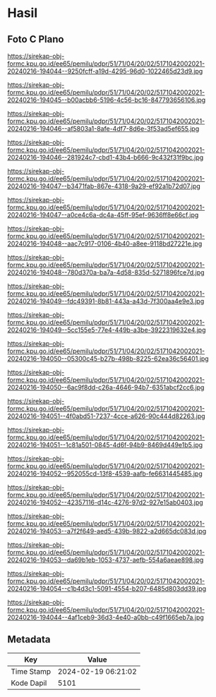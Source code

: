 # Hasil

## Foto C Plano

https://sirekap-obj-formc.kpu.go.id/ee65/pemilu/pdpr/51/71/04/20/02/5171042002021-20240216-194044--9250fcff-a19d-4295-96d0-1022465d23d9.jpg

https://sirekap-obj-formc.kpu.go.id/ee65/pemilu/pdpr/51/71/04/20/02/5171042002021-20240216-194045--b00acbb6-5196-4c56-bc16-847793656106.jpg

https://sirekap-obj-formc.kpu.go.id/ee65/pemilu/pdpr/51/71/04/20/02/5171042002021-20240216-194046--af5803a1-8afe-4df7-8d6e-3f53ad5ef655.jpg

https://sirekap-obj-formc.kpu.go.id/ee65/pemilu/pdpr/51/71/04/20/02/5171042002021-20240216-194046--281924c7-cbd1-43b4-b666-9c432f31f9bc.jpg

https://sirekap-obj-formc.kpu.go.id/ee65/pemilu/pdpr/51/71/04/20/02/5171042002021-20240216-194047--b3471fab-867e-4318-9a29-ef92a1b72d07.jpg

https://sirekap-obj-formc.kpu.go.id/ee65/pemilu/pdpr/51/71/04/20/02/5171042002021-20240216-194047--a0ce4c6a-dc4a-45ff-95ef-9636ff8e66cf.jpg

https://sirekap-obj-formc.kpu.go.id/ee65/pemilu/pdpr/51/71/04/20/02/5171042002021-20240216-194048--aac7c917-0106-4b40-a8ee-9118bd27221e.jpg

https://sirekap-obj-formc.kpu.go.id/ee65/pemilu/pdpr/51/71/04/20/02/5171042002021-20240216-194048--780d370a-ba7a-4d58-835d-5271896fce7d.jpg

https://sirekap-obj-formc.kpu.go.id/ee65/pemilu/pdpr/51/71/04/20/02/5171042002021-20240216-194049--fdc49391-8b81-443a-a43d-7f300aa4e9e3.jpg

https://sirekap-obj-formc.kpu.go.id/ee65/pemilu/pdpr/51/71/04/20/02/5171042002021-20240216-194049--5cc155e5-77e4-449b-a3be-3922319632e4.jpg

https://sirekap-obj-formc.kpu.go.id/ee65/pemilu/pdpr/51/71/04/20/02/5171042002021-20240216-194050--05300c45-b27b-498b-8225-62ea36c56401.jpg

https://sirekap-obj-formc.kpu.go.id/ee65/pemilu/pdpr/51/71/04/20/02/5171042002021-20240216-194050--6ac9f8dd-c26a-4646-94b7-6351abcf2cc6.jpg

https://sirekap-obj-formc.kpu.go.id/ee65/pemilu/pdpr/51/71/04/20/02/5171042002021-20240216-194051--4f0abd51-7237-4cce-a626-90c444d82263.jpg

https://sirekap-obj-formc.kpu.go.id/ee65/pemilu/pdpr/51/71/04/20/02/5171042002021-20240216-194051--1c81a501-0845-4d6f-94b9-8469d449e1b5.jpg

https://sirekap-obj-formc.kpu.go.id/ee65/pemilu/pdpr/51/71/04/20/02/5171042002021-20240216-194052--952055cd-13f8-4539-aafb-fe6631445485.jpg

https://sirekap-obj-formc.kpu.go.id/ee65/pemilu/pdpr/51/71/04/20/02/5171042002021-20240216-194052--42357116-d14c-4276-97d2-927e15ab0403.jpg

https://sirekap-obj-formc.kpu.go.id/ee65/pemilu/pdpr/51/71/04/20/02/5171042002021-20240216-194053--a7f2f649-aed5-439b-9822-a2d665dc083d.jpg

https://sirekap-obj-formc.kpu.go.id/ee65/pemilu/pdpr/51/71/04/20/02/5171042002021-20240216-194053--da69b1eb-1053-4737-aefb-554a6aeae898.jpg

https://sirekap-obj-formc.kpu.go.id/ee65/pemilu/pdpr/51/71/04/20/02/5171042002021-20240216-194054--c1b4d3c1-5091-4554-b207-6485d803dd39.jpg

https://sirekap-obj-formc.kpu.go.id/ee65/pemilu/pdpr/51/71/04/20/02/5171042002021-20240216-194044--4af1ceb9-36d3-4e40-a0bb-c49f1665eb7a.jpg


## Metadata

| Key        | Value               |
| ---------- | ------------------- |
| Time Stamp | 2024-02-19 06:21:02 |
| Kode Dapil | 5101                |



